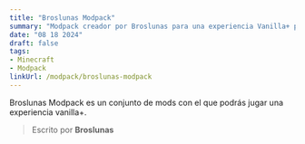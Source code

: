 ```yaml
---
title: "Broslunas Modpack"
summary: "Modpack creador por Broslunas para una experiencia Vanilla+ para la version 1.20.1"
date: "08 18 2024"
draft: false
tags:
- Minecraft
- Modpack
linkUrl: /modpack/broslunas-modpack
---
```

Broslunas Modpack es un conjunto de mods con el que podrás jugar una experiencia vanilla+.

> Escrito por **Broslunas**